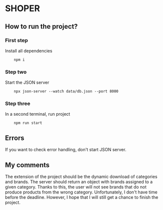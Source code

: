 # SHOPER

## How to run the project?

### First step
Install all dependencies

```shell
    npm i
```

### Step two
Start the JSON server

```shell
    npx json-server --watch data/db.json --port 8000
```

### Step three
In a second terminal, run project

```shell
    npm run start
```

## Errors
If you want to check error handling, don't start JSON server.

## My comments
The extension of the project should be the dynamic download of categories and brands. The server should return an object with brands assigned to a given category. Thanks to this, the user will not see brands that do not produce products from the wrong category. Unfortunately, I don't have time before the deadline. However, I hope that I will still get a chance to finish the project.